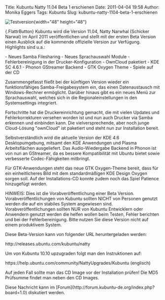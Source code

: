 Title: Kubuntu Natty 11.04 Beta 1 erschienen
Date: 2011-04-04 19:58
Author: Monika Eggers
Tags: Kubuntu
Slug: kubuntu-natty-1104-beta-1-erschienen

![Testversion](http://wiki.kubuntu-de.org/images/Testsoftware48x48.png){width="48"
height="48"}

[](http://www.kubuntu-de.org/nachrichten/kubuntu/2067-kubuntu-natty-11-04-beta-1-erschienen){.FlattrButton}
Kubuntu wird die Version 11.04, Natty Narwhal (Schicker Narwal) im April
2011 veröffentlichen und stellt mit der ersten Beta Version einen
Ausblick auf die kommende offizielle Version zur Verfügung. Highlights
sind u.a.:

</p>
-   Neues Samba Filesharing
-   Neues Sprachauswahl Module
-   Fehlerbereinigung in der Drucker-Konfiguration
-   OwnCloud paketiert
-   KDE SC 4.6.1
-   Phonon GStreamer Backend
-   GTK Oxygen Theme
-   Spiele auf der CD

</p>
Zusammengefasst fließt bei der künftigen Version wieder ein
funktionsfähiges Samba-Freigabesystem ein, das einen Datenaustausch mit
Windows-Rechner ermöglicht. Darüber hinaus gibt es ein neues Menü zur
Sprachauswahl, welches sich in die Regionaleinstellungen in den
Systemsettings integriert.

</p>
<!--break--><!--break-->

Fortschritte hat die Druckereinrichtung gemacht, die mit vielen Updates
und Fehlerkorrekturen versehen worden ist und nun auch Drucker via Samba
erkennen und einbinden kann. Die vielversprechende, aber noch junge
Cloud-Lösung "ownCloud" ist paketiert und steht nun zur Installation
bereit.

</p>
Selbstverständlich wird die aktuelle Version der KDE 4.6
Desktopumgebung, mitsamt den KDE Anwendungen und Plasma Arbeitsflächen
ausgeliefert. Das Audio-Wiedergabe Backend in Phonon ist von nun an
GStreamer, da es bessere Kompatibilität mit Ubuntu bietet sowie
verbesserte Codec-Fähigkeiten mitbringt.

</p>
Für GTK-Anwendungen steht das neue GTK Oxygen-Theme bereit, dass für ein
einheitlicheres Bild mit dem standardmäßigen KDE Design Oxygen sorgen
soll. Auf der Installations-CD konnte zudem noch das Spiel Patience
hinzugefügt werden.

</p>
HINWEIS: Dies ist die Vorabveröffentlichung einer Beta Version.
Vorabveröffentlichungen von Kubuntu sollten NICHT von Personen genutzt
werden die auf ein stabiles System angewiesen sind.
Vorabveröffentlichungen sollten NUR von Kubuntu Entwicklern oder
Anwendern genutzt werden die helfen wollen beim Testen, Fehler berichten
und bei der Fehlerbereinigung. Bitte nutzen Sie diese Version nicht auf
einem produktivem System.

</p>
Diese Beta-Version kann von folgender URL heruntergeladen werden:

</p>
     http://releases.ubuntu.com/kubuntu/natty 

Um von Kubuntu 10.10 upzugraden folgt man den Instruktionen auf:

</p>
     https://help.ubuntu.com/community/NattyUpgrades/Kubuntu (englisch) 

Auf jeden Fall sollte man das CD Image vor der Installation prüfen! Die
MD5 Prüfsumme findet man neben den CD Images.

</p>
</p>
Diese Nachricht kann im
[Forum](http://forum.kubuntu-de.org/index.php?board=1.0) diskutiert
werden.

</p>


